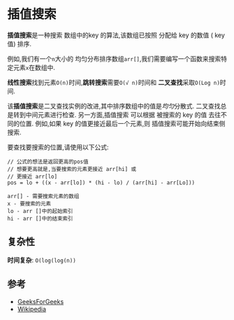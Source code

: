 
# 插值搜索

**插值搜索**是一种搜索 数组中的key 的算法,该数组已按照 分配给 key 的数值 ( key 值) 排序. 

例如,我们有一个`n`大小的 均匀分布排序数组`arr[]`,我们需要编写一个函数来搜索特 定元素`x`在数组中. 

**线性搜索**找到元素`O(n)`时间,**跳转搜索**需要`O(√ n)`时间和 **二叉查找**采取`O(Log n)`时间. 

该**插值搜索**是二叉查找实例的改进,其中排序数组中的值是*均匀*分散式. 二叉查找总是转到中间元素进行检查. 另一方面,插值搜索 可以根据 被搜索的 key 的值 去往不同的位置. 例如,如果 key 的值更接近最后一个元素,则 插值搜索可能开始向结束侧搜索. 


要查找要搜索的位置,请使用以下公式: 

    // 公式的想法是返回更高的pos值
    // 想要更高就是,当要搜索的元素更接近 arr[hi] 或
    // 更接近 arr[lo] 
    pos = lo + ((x - arr[lo]) * (hi - lo) / (arr[hi] - arr[Lo]))

    arr[] - 需要搜索元素的数组
    x - 要搜索的元素
    lo - arr []中的起始索引
    hi - arr []中的结束索引

## 复杂性

**时间复杂**: `O(log(log(n))`

## 参考

-   [GeeksForGeeks](https://www.geeksforgeeks.org/interpolation-search/)
-   [Wikipedia](https://en.wikipedia.org/wiki/Interpolation_search)
